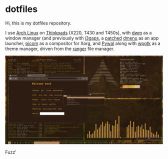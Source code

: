 # dotfiles

Hi, this is my dotfiles repository. 

I use [Arch Linux](https://archlinux.org/) on [Thinkpads](https://www.reddit.com/r/thinkpad/) (X220, T430 and T450s), with [dwm](https://dwm.suckless.org/) as a window manager (and previously with [i3gaps](https://github.com/Airblader/i3), a [patched](https://github.com/Fuzzbox999/dotfiles/tree/master/.local/builds/perso/dmenu-5.0-patched) [dmenu](https://tools.suckless.org/dmenu/) as an app launcher, [picom](https://github.com/yshui/picom) as a compositor for Xorg, and [Pywal](https://github.com/dylanaraps/pywal) along with [wpgtk](https://github.com/BigfootN/wpgtk) as a theme manager, driven from the [ranger](https://github.com/ranger/ranger) file manager.

![Screenie](https://raw.githubusercontent.com/Fuzzbox999/dotfiles/master/Images/Screenshots/screenie.jpg)

Fuzz'
